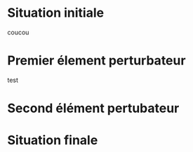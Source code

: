 # Situation initiale
coucou
# Premier élement perturbateur
test
# Second élément pertubateur

# Situation finale
